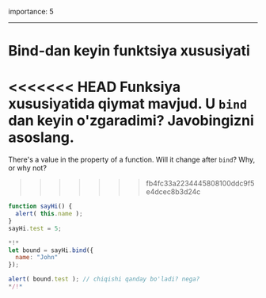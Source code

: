 importance: 5

---

# Bind-dan keyin funktsiya xususiyati

<<<<<<< HEAD
Funksiya xususiyatida qiymat mavjud. U `bind` dan keyin o'zgaradimi? Javobingizni asoslang.
=======
There's a value in the property of a function. Will it change after `bind`? Why, or why not?
>>>>>>> fb4fc33a2234445808100ddc9f5e4dcec8b3d24c

```js run
function sayHi() {
  alert( this.name );
}
sayHi.test = 5;

*!*
let bound = sayHi.bind({
  name: "John"
});

alert( bound.test ); // chiqishi qanday bo'ladi? nega?
*/!*
```

